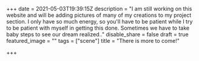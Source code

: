 +++
date = 2021-05-03T19:39:15Z
description = "I am still working on this website and will be adding pictures of many of my creations to my project section.  I only have so much energy, so you'll have to be patient while I try to be patient with myself in getting this done.  Sometimes we have to take baby steps to see our dream realized.."
disable_share = false
draft = true
featured_image = ""
tags = ["scene"]
title = "There is more to come!"

+++
